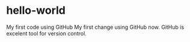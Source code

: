 # hello-world
My first code using GitHub
My first change using GitHub now. GitHub is excelent tool for version control.
